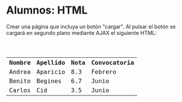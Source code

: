 <h1>Alumnos: HTML</h1>
<p>Crear una página que incluya un botón "cargar". Al pulsar el botón se cargará en segundo plano mediante AJAX el siguiente HTML:</p>
<code>
        <table>
            <tr>
                <th>Nombre</th>
                <th>Apellido</th>
                <th>Nota</th>
                <th>Convocatoria</th>
            </tr>
            <tr>
                <td>Andrea</td>
                <td>Aparicio</td>
                <td>8.3</td>
                <td>Febrero</td>
            </tr>
            <tr>
                <td>Benito</td>
                <td>Begines</td>
                <td>6.7</td>
                <td>Junio</td>
            </tr>
            <tr>
                <td>Carlos</td>
                <td>Cid</td>
                <td>3.5</td>
                <td>Junio</td>
            </tr>
        </table>
</code>